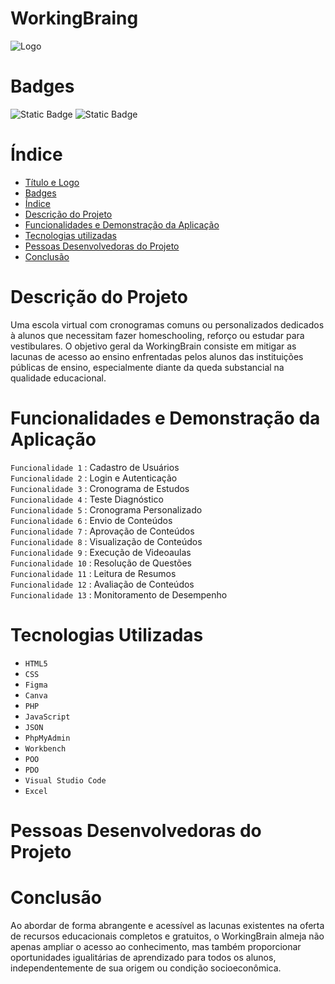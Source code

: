 # WorkingBraing

![Logo](https://github.com/user-attachments/assets/2ac62d23-0484-4f99-bc62-f825702a780b)

# Badges
<img alt="Static Badge" src="https://img.shields.io/badge/Status-Desenvolvimento-%23%09008000"> <img alt="Static Badge" src="https://img.shields.io/badge/Vers%C3%A3o-01-%230000FF">

# Índice

* [Título e Logo](#Titulo-e-Logo)
* [Badges](#Badges)
* [Índice](#Indice)
* [Descrição do Projeto](#Descricao-do-Projeto)
* [Funcionalidades e Demonstração da Aplicação](#Funcionalidades-e-Demonstracao-da-Aplicacao)
* [Tecnologias utilizadas](#tecnologias-utilizadas)
* [Pessoas Desenvolvedoras do Projeto](#pessoas-desenvolvedoras)
* [Conclusão](#conclusão)


# Descrição do Projeto

  Uma escola virtual com cronogramas comuns ou personalizados dedicados à alunos que necessitam fazer homeschooling, reforço ou estudar para vestibulares.
  O objetivo geral da WorkingBrain consiste em mitigar as lacunas de acesso ao ensino enfrentadas pelos alunos das instituições públicas de ensino, especialmente diante da queda substancial na qualidade educacional. 


# Funcionalidades e Demonstração da Aplicação
`Funcionalidade 1`  : Cadastro de Usuários <br>
`Funcionalidade 2`  : Login e Autenticação <br>
`Funcionalidade 3`  : Cronograma de Estudos <br>
`Funcionalidade 4`  : Teste Diagnóstico <br>
`Funcionalidade 5`  : Cronograma Personalizado <br>
`Funcionalidade 6`  : Envio de Conteúdos <br>
`Funcionalidade 7`  : Aprovação de Conteúdos <br>
`Funcionalidade 8`  : Visualização de Conteúdos <br>
`Funcionalidade 9`  : Execução de Videoaulas <br>
`Funcionalidade 10` : Resolução de Questões <br>
`Funcionalidade 11` : Leitura de Resumos <br>
`Funcionalidade 12` : Avaliação de Conteúdos <br>
`Funcionalidade 13` : Monitoramento de Desempenho <br>


# Tecnologias Utilizadas
  * `HTML5`
  * `CSS`
  * `Figma`
  * `Canva`
  * `PHP`
  * `JavaScript`
  * `JSON`
  * `PhpMyAdmin`
  * `Workbench`
  * `POO`
  * `PDO`
  * `Visual Studio Code`
  * `Excel`

# Pessoas Desenvolvedoras do Projeto


# Conclusão

Ao abordar de forma abrangente e acessível as lacunas existentes na oferta de recursos educacionais completos e gratuitos, o WorkingBrain almeja não apenas ampliar o acesso ao conhecimento, mas também proporcionar oportunidades igualitárias de aprendizado para todos os alunos, independentemente de sua origem ou condição socioeconômica.



